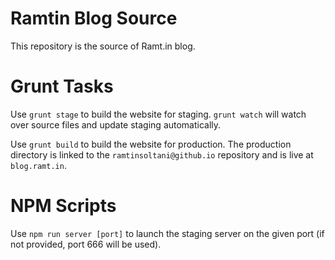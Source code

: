 # Ramtin Blog Source

This repository is the source of Ramt.in blog.

# Grunt Tasks

Use `grunt stage` to build the website for staging. `grunt watch` will watch over source files and update staging automatically.

Use `grunt build` to build the website for production. The production directory is linked to the `ramtinsoltani@github.io` repository and is live at `blog.ramt.in`.

# NPM Scripts

Use `npm run server [port]` to launch the staging server on the given port (if not provided, port 666 will be used).

